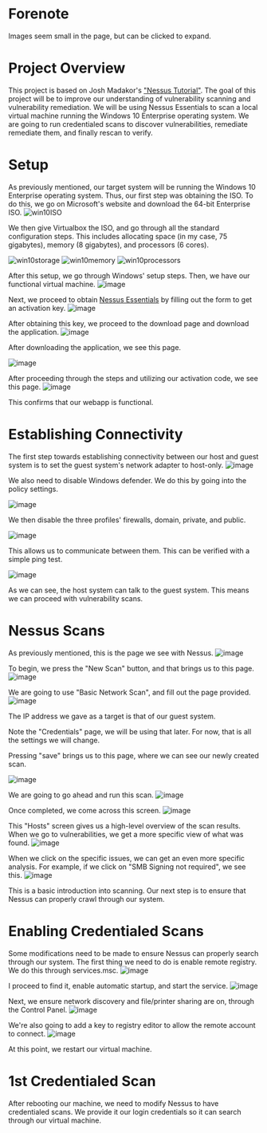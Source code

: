 # Forenote
Images seem small in the page, but can be clicked to expand. 


# Project Overview
This project is based on Josh Madakor's ["Nessus Tutorial"](https://www.youtube.com/watch?v=lT6Px9zJM3s&list=PLBGe27gFBzHTZ28rbovKBDczFyzQOGLS_&index=3). The goal of this project will be to improve our understanding of vulnerability scanning and vulnerability remediation. We will be using Nessus Essentials to scan a local virtual machine running the Windows 10 Enterprise operating system. We are going to run credentialed scans to discover vulnerabilities, remediate remediate them, and finally rescan to verify. 

# Setup

As previously mentioned, our target system will be running the Windows 10 Enterprise operating system. Thus, our first step was obtaining the ISO. To do this, we go on Microsoft's website and download the 64-bit Enterprise ISO.
![win10ISO](https://github.com/mkathia/malware-analysis/assets/113075504/27755319-71da-48d1-ad18-027e8360d9d2)

We then give Virtualbox the ISO, and go through all the standard configuration steps. This includes allocating space (in my case, 75 gigabytes), memory (8 gigabytes), and processors (6 cores).

![win10storage](https://github.com/mkathia/malware-analysis/assets/113075504/1d2a124c-8c74-4a49-a6d5-c58dea1fd2f3)
![win10memory](https://github.com/mkathia/malware-analysis/assets/113075504/3f6a8252-2fec-46c0-bfa9-695aae17b4ce)
![win10processors](https://github.com/mkathia/malware-analysis/assets/113075504/4fb8f41d-7e3d-477b-81e1-e15a231c978c)

After this setup, we go through Windows' setup steps. Then, we have our functional virtual machine.
![image](https://github.com/mkathia/nessus-lab/assets/113075504/c02e3597-fa26-4f16-9514-d4bee8ad26d9)

Next, we proceed to obtain [Nessus Essentials](https://www.tenable.com/products/nessus/nessus-essentials) by filling out the form to get an activation key.
![image](https://github.com/mkathia/nessus-lab/assets/113075504/d84a4f27-ff91-42b5-9a4c-acede8a32d9a)

After obtaining this key, we proceed to the download page and download the application.
![image](https://github.com/mkathia/nessus-lab/assets/113075504/7cb32067-e150-43a6-ab8e-da850e11e838)

After downloading the application, we see this page.

![image](https://github.com/mkathia/nessus-lab/assets/113075504/4665b0f2-c622-4ee0-b48c-969ff89e071c)

After proceeding through the steps and utilizing our activation code, we see this page.
![image](https://github.com/mkathia/nessus-lab/assets/113075504/69546c92-d2a6-42a4-b861-e03be65cd5bf)

This confirms that our webapp is functional. 

# Establishing Connectivity

The first step towards establishing connectivity between our host and guest system is to set the guest system's network adapter to host-only.
![image](https://github.com/mkathia/nessus-lab/assets/113075504/32aa11b8-0e2c-4095-84f7-d275f0b781fe)

We also need to disable Windows defender. We do this by going into the policy settings.

![image](https://github.com/mkathia/nessus-lab/assets/113075504/3077c108-345f-4c9d-9e68-2caf4ac40323)

We then disable the three profiles' firewalls, domain, private, and public.

![image](https://github.com/mkathia/nessus-lab/assets/113075504/a7585838-f5b3-40cf-991a-6a98cfaceda1)

This allows us to communicate between them. This can be verified with a simple ping test.

![image](https://github.com/mkathia/nessus-lab/assets/113075504/98d5dd9b-b6c9-4448-b9ae-2d50e985bff4)

As we can see, the host system can talk to the guest system. This means we can proceed with vulnerability scans. 

# Nessus Scans

As previously mentioned, this is the page we see with Nessus.
![image](https://github.com/mkathia/nessus-lab/assets/113075504/69546c92-d2a6-42a4-b861-e03be65cd5bf)

To begin, we press the "New Scan" button, and that brings us to this page.
![image](https://github.com/mkathia/nessus-lab/assets/113075504/a85b45dd-3a5d-472e-b027-8bcc904dd01b)

We are going to use "Basic Network Scan", and fill out the page provided.
![image](https://github.com/mkathia/nessus-lab/assets/113075504/d8640ee3-8755-427e-bbc2-d3d386dc49aa)

The IP address we gave as a target is that of our guest system.

Note the "Credentials" page, we will be using that later. For now, that is all the settings we will change.

Pressing "save" brings us to this page, where we can see our newly created scan.

![image](https://github.com/mkathia/nessus-lab/assets/113075504/875f5ef3-ce16-45f8-af57-dd17ece230b0)

We are going to go ahead and run this scan.
![image](https://github.com/mkathia/nessus-lab/assets/113075504/53ad496d-c0a2-456c-a925-8c5fae8d0546)

Once completed, we come across this screen.
![image](https://github.com/mkathia/nessus-lab/assets/113075504/37e4c17f-9b85-44f7-8ec5-79782c623841)

This "Hosts" screen gives us a high-level overview of the scan results. When we go to vulnerabilities, we get a more specific view of what was found. 
![image](https://github.com/mkathia/nessus-lab/assets/113075504/860e9a84-03cb-41c3-9853-537003804604)

When we click on the specific issues, we can get an even more specific analysis. For example, if we click on "SMB Signing not required", we see this.
![image](https://github.com/mkathia/nessus-lab/assets/113075504/525ff134-644d-4474-9312-6b7594a2c7f3)

This is a basic introduction into scanning. Our next step is to ensure that Nessus can properly crawl through our system.

# Enabling Credentialed Scans

Some modifications need to be made to ensure Nessus can properly search through our system. The first thing we need to do is enable remote registry. We do this through services.msc.
![image](https://github.com/mkathia/nessus-lab/assets/113075504/e825cd42-995c-4213-ad3d-c4852a0f3a1a)

I proceed to find it, enable automatic startup, and start the service.
![image](https://github.com/mkathia/nessus-lab/assets/113075504/08d17f25-7893-432d-8478-91ec05bc7ffe)

Next, we ensure network discovery and file/printer sharing are on, through the Control Panel.
![image](https://github.com/mkathia/nessus-lab/assets/113075504/6be0ea9f-64e9-4119-900f-a5921cce3e9a)

We're also going to add a key to registry editor to allow the remote account to connect.
![image](https://github.com/mkathia/nessus-lab/assets/113075504/b0de1e9a-44f7-46e7-941f-9e1b10963ad0)

At this point, we restart our virtual machine.

# 1st Credentialed Scan

After rebooting our machine, we need to modify Nessus to have credentialed scans. We provide it our login credentials so it can search through our virtual machine.
